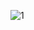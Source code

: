 ![1](https://user-images.githubusercontent.com/87471508/125826135-af1ae6a3-a33f-47bf-8d95-9dfb33bf92c1.jpeg)
